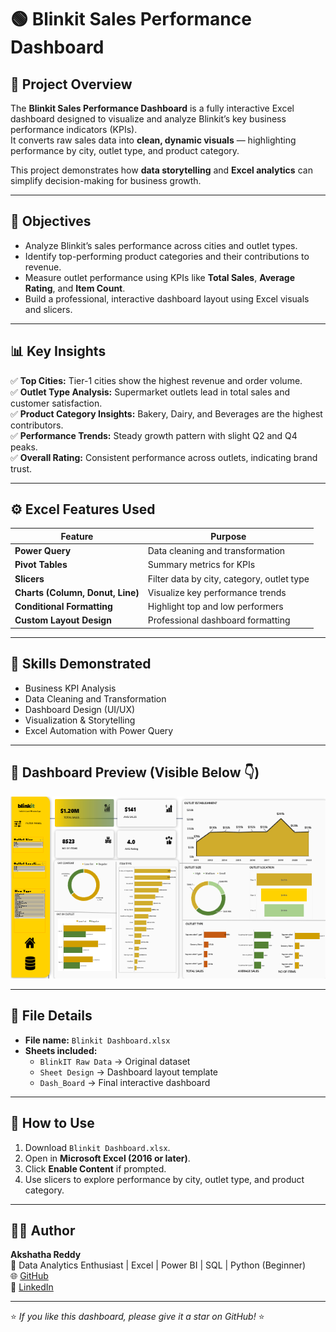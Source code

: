 # 🟢 Blinkit Sales Performance Dashboard


## 📖 Project Overview  
The **Blinkit Sales Performance Dashboard** is a fully interactive Excel dashboard designed to visualize and analyze Blinkit’s key business performance indicators (KPIs).  
It converts raw sales data into **clean, dynamic visuals** — highlighting performance by city, outlet type, and product category.

This project demonstrates how **data storytelling** and **Excel analytics** can simplify decision-making for business growth.

---

## 🎯 Objectives  
- Analyze Blinkit’s sales performance across cities and outlet types.  
- Identify top-performing product categories and their contributions to revenue.  
- Measure outlet performance using KPIs like **Total Sales**, **Average Rating**, and **Item Count**.  
- Build a professional, interactive dashboard layout using Excel visuals and slicers.

---

## 📊 Key Insights  
✅ **Top Cities:** Tier-1 cities show the highest revenue and order volume.  
✅ **Outlet Type Analysis:** Supermarket outlets lead in total sales and customer satisfaction.  
✅ **Product Category Insights:** Bakery, Dairy, and Beverages are the highest contributors.  
✅ **Performance Trends:** Steady growth pattern with slight Q2 and Q4 peaks.  
✅ **Overall Rating:** Consistent performance across outlets, indicating brand trust.  

---

## ⚙️ Excel Features Used  

| Feature | Purpose |
|----------|----------|
| **Power Query** | Data cleaning and transformation |
| **Pivot Tables** | Summary metrics for KPIs |
| **Slicers** | Filter data by city, category, outlet type |
| **Charts (Column, Donut, Line)** | Visualize key performance trends |
| **Conditional Formatting** | Highlight top and low performers |
| **Custom Layout Design** | Professional dashboard formatting |

---

## 🧠 Skills Demonstrated  
- Business KPI Analysis  
- Data Cleaning and Transformation  
- Dashboard Design (UI/UX)  
- Visualization & Storytelling  
- Excel Automation with Power Query  

---

## 📸 Dashboard Preview (Visible Below 👇)
<p align="center">
  <img src="blinkit_dashboard.png" alt="blinkit Dashboard Full View" width="1000" />
</p>

---

## 📂 File Details  
- **File name:** `Blinkit Dashboard.xlsx`  
- **Sheets included:**  
  - `BlinkIT Raw Data` → Original dataset  
  - `Sheet Design` → Dashboard layout template  
  - `Dash_Board` → Final interactive dashboard  

---

## 🧾 How to Use  
1. Download `Blinkit Dashboard.xlsx`.  
2. Open in **Microsoft Excel (2016 or later)**.  
3. Click **Enable Content** if prompted.  
4. Use slicers to explore performance by city, outlet type, and product category.

---

## 👩‍💻 Author  
**Akshatha Reddy**  
📍 Data Analytics Enthusiast | Excel | Power BI | SQL | Python (Beginner)  
🌐 [GitHub](https://github.com/Akshatha35)  
💼 [LinkedIn](https://linkedin.com/in/YourLinkedInProfile)

---

⭐ *If you like this dashboard, please give it a star on GitHub!* ⭐
